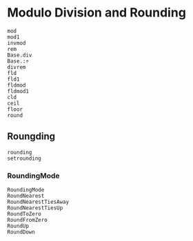 # Modulo Division and Rounding

```@docs
mod
mod1
invmod
rem
Base.div
Base.:÷
divrem
fld
fld1
fldmod
fldmod1
cld
ceil
floor
round
```

## Roungding

```@docs
rounding
setrounding
```

### RoundingMode
```@docs
RoundingMode
RoundNearest
RoundNearestTiesAway
RoundNearestTiesUp
RoundToZero
RoundFromZero
RoundUp
RoundDown
```
